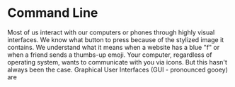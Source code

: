 # Command Line
Most of us interact with our computers or phones through highly visual interfaces. We know what button to press because of the stylized image it contains. We understand what it means when a website has a blue "f" or when a friend sends a thumbs-up emoji. Your computer, regardless of operating system, wants to communicate with you via icons. But this hasn't always been the case. Graphical User Interfaces (GUI - pronounced gooey) are 
